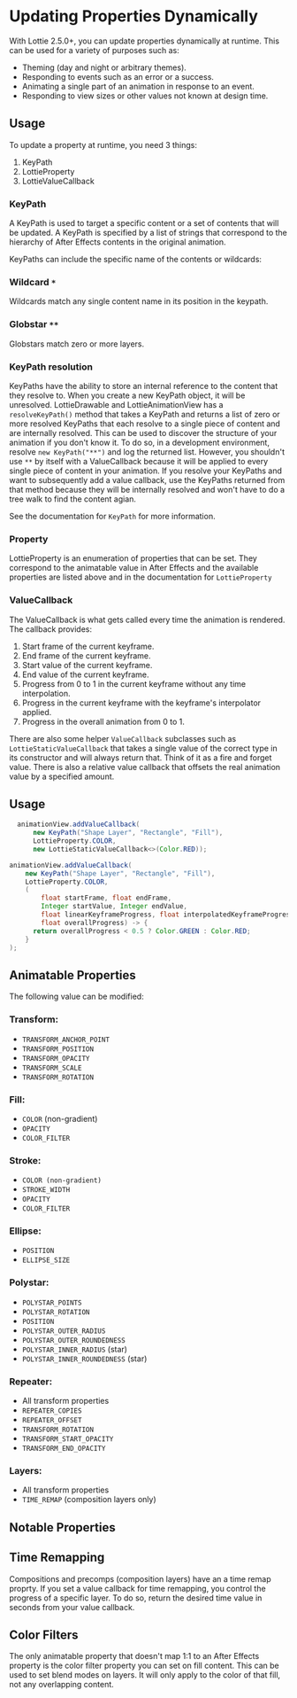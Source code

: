 # Updating Properties Dynamically

With Lottie 2.5.0+, you can update properties dynamically at runtime. This can be used for a variety of purposes such as:
* Theming (day and night or arbitrary themes).
* Responding to events such as an error or a success.
* Animating a single part of an animation in response to an event.
* Responding to view sizes or other values not known at design time.

## Usage
To update a property at runtime, you need 3 things:
1. KeyPath
1. LottieProperty
1. LottieValueCallback

### KeyPath
A KeyPath is used to target a specific content or a set of contents that will be updated. A KeyPath is specified by a list of strings that correspond to the hierarchy of After Effects contents in the original animation.

KeyPaths can include the specific name of the contents or wildcards:
### Wildcard `*`
Wildcards match any single content name in its position in the keypath.
### Globstar `**`
Globstars match zero or more layers.

### KeyPath resolution
KeyPaths have the ability to store an internal reference to the content that they resolve to. When you create a new KeyPath object, it will be unresolved. LottieDrawable and LottieAnimationView has a `resolveKeyPath()` method that takes a KeyPath and returns a list of zero or more resolved KeyPaths that each resolve to a single piece of content and are internally resolved. This can be used to discover the structure of your animation if you don't know it. To do so, in a development environment, resolve `new KeyPath("**")` and log the returned list. However, you shouldn't use `**` by itself with a ValueCallback because it will be applied to every single piece of content in your animation. If you resolve your KeyPaths and want to subsequently add a value callback, use the KeyPaths returned from that method because they will be internally resolved and won't have to do a tree walk to find the content agian.

See the documentation for `KeyPath` for more information.

### Property
LottieProperty is an enumeration of properties that can be set. They correspond to the animatable value in After Effects and the available properties are listed above and in the documentation for `LottieProperty`

### ValueCallback
The ValueCallback is what gets called every time the animation is rendered. The callback provides:
1. Start frame of the current keyframe.
1. End frame of the current keyframe.
1. Start value of the current keyframe.
1. End value of the current keyframe.
1. Progress from 0 to 1 in the current keyframe without any time interpolation.
1. Progress in the current keyframe with the keyframe's interpolator applied.
1. Progress in the overall animation from 0 to 1.

There are also some helper `ValueCallback` subclasses such as `LottieStaticValueCallback` that takes a single value of the correct type in its constructor and will always return that. Think of it as a fire and forget value. There is also a relative value callback that offsets the real animation value by a specified amount.

## Usage
```java
  animationView.addValueCallback(
      new KeyPath("Shape Layer", "Rectangle", "Fill"),
      LottieProperty.COLOR,
      new LottieStaticValueCallback<>(Color.RED));
```

```java
animationView.addValueCallback(
    new KeyPath("Shape Layer", "Rectangle", "Fill"),
    LottieProperty.COLOR,
    (
        float startFrame, float endFrame,
        Integer startValue, Integer endValue,
        float linearKeyframeProgress, float interpolatedKeyframeProgress,
        float overallProgress) -> {
      return overallProgress < 0.5 ? Color.GREEN : Color.RED;
    }
);
```

## Animatable Properties

The following value can be modified:
### Transform:
 * `TRANSFORM_ANCHOR_POINT`
 * `TRANSFORM_POSITION`
 * `TRANSFORM_OPACITY`
 * `TRANSFORM_SCALE`
 * `TRANSFORM_ROTATION`

### Fill:
 * `COLOR` (non-gradient)
 * `OPACITY`
 * `COLOR_FILTER`

### Stroke:
 * `COLOR (non-gradient)`
 * `STROKE_WIDTH`
 * `OPACITY`
 * `COLOR_FILTER`

### Ellipse:
 * `POSITION`
 * `ELLIPSE_SIZE`

### Polystar:
 * `POLYSTAR_POINTS`
 * `POLYSTAR_ROTATION`
 * `POSITION`
 * `POLYSTAR_OUTER_RADIUS`
 * `POLYSTAR_OUTER_ROUNDEDNESS`
 * `POLYSTAR_INNER_RADIUS` (star)
 * `POLYSTAR_INNER_ROUNDEDNESS` (star)

### Repeater:
 * All transform properties
 * `REPEATER_COPIES`
 * `REPEATER_OFFSET`
 * `TRANSFORM_ROTATION`
 * `TRANSFORM_START_OPACITY`
 * `TRANSFORM_END_OPACITY`

### Layers:
 * All transform properties
 * `TIME_REMAP` (composition layers only)

## Notable Properties

## Time Remapping
Compositions and precomps (composition layers) have an a time remap proprty. If you set a value callback for time remapping, you control the progress of a specific layer. To do so, return the desired time value in seconds from your value callback.

## Color Filters
The only animatable property that doesn't map 1:1 to an After Effects property is the color filter property you can set on fill content. This can be used to set blend modes on layers. It will only apply to the color of that fill, not any overlapping content.